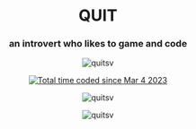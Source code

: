 <h1 align="center">QUIT</h1>
<h3 align="center">an introvert who likes to game and code</h3>
<p align="center"> <img src="https://komarev.com/ghpvc/?username=quitsv&label=Profile%20views&color=0e75b6&style=flat" alt="quitsv" /> </p>
<p align="center"><a href="https://wakatime.com/@91349026-64f9-4c7f-9664-ab28340a4240"><img src="https://wakatime.com/badge/user/91349026-64f9-4c7f-9664-ab28340a4240.svg" alt="Total time coded since Mar 4 2023" /></a></p>
<p align="center"><img align="center" src="https://github-readme-stats.vercel.app/api/top-langs?username=quitsv&show_icons=true&theme=dark&locale=en&layout=compact" alt="quitsv" /></p>
<p align="center"><img align="center" src="https://github-readme-streak-stats.herokuapp.com/?user=quitsv&theme=dark" alt="quitsv" /></p>
